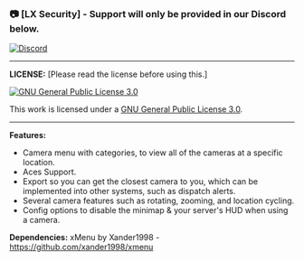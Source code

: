 ### 📷 [LX Security] - Support will only be provided in our Discord below.

[![Discord](https://i.gyazo.com/c018365acc2739a9341cf46a406bcf36.png)](https://discord.gg/hPcvqtr)
<hr>

**LICENSE:** [Please read the license before using this.]

<a rel="license" href="https://www.gnu.org/licenses/gpl-3.0.en.htm"><img alt="GNU General Public License 3.0" style="border-width:0" src="https://www.gnu.org/graphics/gplv3-127x51.png" /></a><br />

This work is licensed under a <a rel="license" href="https://www.gnu.org/licenses/gpl-3.0.en.html">GNU General Public License 3.0</a>.
<hr>

**Features:**
- Camera menu with categories, to view all of the cameras at a specific location.
- Aces Support.
- Export so you can get the closest camera to you, which can be implemented into other systems, such as dispatch alerts.
- Several camera features such as rotating, zooming, and location cycling.
- Config options to disable the minimap & your server's HUD when using a camera.

**Dependencies:**
xMenu by Xander1998 - https://github.com/xander1998/xmenu

